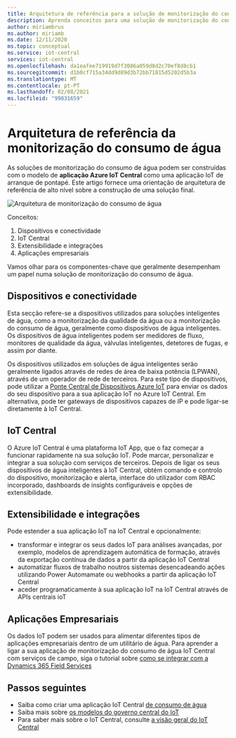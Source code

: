 ```yaml
---
title: Arquitetura de referência para a solução de monitorização do consumo de água construída com Azure IoT Central| Microsoft Docs
description: Aprenda conceitos para uma solução de monitorização do consumo de água construída com a Azure IoT Central.
author: miriambrus
ms.author: miriamb
ms.date: 12/11/2020
ms.topic: conceptual
ms.service: iot-central
services: iot-central
ms.openlocfilehash: da1eafee719919d7f3086a059d8d2c70ef8d8cb1
ms.sourcegitcommit: d1b0cf715a34dd9d89d3b72bb71815d5202d5b3a
ms.translationtype: MT
ms.contentlocale: pt-PT
ms.lasthandoff: 02/08/2021
ms.locfileid: "99831659"
---
```

# <a name="water-consumption-monitoring-reference-architecture"></a>Arquitetura de referência da monitorização do consumo de água 

As soluções de monitorização do consumo de água podem ser construídas com o modelo de **aplicação Azure IoT Central** como uma aplicação IoT de arranque de pontapé. Este artigo fornece uma orientação de arquitetura de referência de alto nível sobre a construção de uma solução final. 

![Arquitetura de monitorização do consumo de água](./media/concepts-waterconsumptionmonitoring-architecture/concepts-waterconsumptionmonitoring-architecture1.png)

Conceitos:

1. Dispositivos e conectividade  
1. IoT Central 
1. Extensibilidade e integrações
1. Aplicações empresariais

Vamos olhar para os componentes-chave que geralmente desempenham um papel numa solução de monitorização do consumo de água.

## <a name="devices-and-connectivity"></a>Dispositivos e conectividade 
Esta secção refere-se a dispositivos utilizados para soluções inteligentes de água, como a monitorização da qualidade da água ou a monitorização do consumo de água, geralmente como dispositivos de água inteligentes. Os dispositivos de água inteligentes podem ser medidores de fluxo, monitores de qualidade da água, válvulas inteligentes, detetores de fugas, e assim por diante.

Os dispositivos utilizados em soluções de água inteligentes serão geralmente ligados através de redes de área de baixa potência (LPWAN), através de um operador de rede de terceiros. Para este tipo de dispositivos, pode utilizar a [Ponte Central de Dispositivos Azure IoT](../core/howto-build-iotc-device-bridge.md) para enviar os dados do seu dispositivo para a sua aplicação IoT no Azure IoT Central. Em alternativa, pode ter gateways de dispositivos capazes de IP e pode ligar-se diretamente à IoT Central.

## <a name="iot-central"></a>IoT Central 
O Azure IoT Central é uma plataforma IoT App, que o faz começar a funcionar rapidamente na sua solução IoT. Pode marcar, personalizar e integrar a sua solução com serviços de terceiros.
Depois de ligar os seus dispositivos de água inteligentes à IoT Central, obtém comando e controlo do dispositivo, monitorização e alerta, interface do utilizador com RBAC incorporado, dashboards de insights configuráveis e opções de extensibilidade. 


## <a name="extensibility-and-integrations"></a>Extensibilidade e integrações
Pode estender a sua aplicação IoT na IoT Central e opcionalmente:
* transformar e integrar os seus dados IoT para análises avançadas, por exemplo, modelos de aprendizagem automática de formação, através da exportação contínua de dados a partir da aplicação IoT Central
* automatizar fluxos de trabalho noutros sistemas desencadeando ações utilizando Power Automamate ou webhooks a partir da aplicação IoT Central
* aceder programaticamente à sua aplicação IoT na IoT Central através de APIs centrais ioT

## <a name="business-applications"></a>Aplicações Empresariais 
Os dados IoT podem ser usados para alimentar diferentes tipos de aplicações empresariais dentro de um utilitário de água. Para aprender a ligar a sua aplicação de monitorização do consumo de água IoT Central com serviços de campo, siga o tutorial sobre [como se integrar com a Dynamics 365 Field Services](./how-to-configure-connected-field-services.md) 


## <a name="next-steps"></a>Passos seguintes
* Saiba como criar uma aplicação IoT Central [de consumo de água](./tutorial-water-consumption-monitoring.md)
* Saiba mais sobre [os modelos do governo central do IoT](./overview-iot-central-government.md)
* Para saber mais sobre o IoT Central, consulte [a visão geral do IoT Central](../core/overview-iot-central.md)
